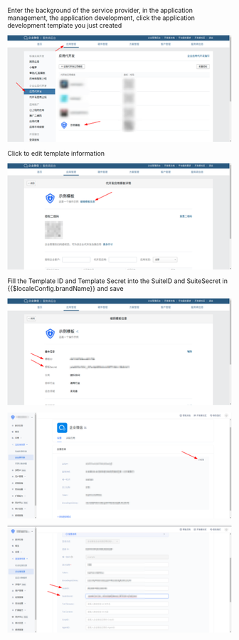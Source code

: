<IntegrationDetailCard :title="Fill in the information of the development application template">

Enter the background of the service provider, in the application management, the application development, click the application development template you just created

![image-20220218200716504](./images/image-20220218200716504.png)

Click to edit template information

![image-20220218200956785](./images/image-20220218200956785.png)

Fill the Template ID and Template Secret into the SuiteID and SuiteSecret in {{$localeConfig.brandName}} and save

![image-20220218201035743](./images/image-20220218201035743.png)

![image-20220218201132287](./images/image-20220218201132287.png)

![image-20220218201234714](./images/image-20220218201234714.png)

</IntegrationDetailCard>
